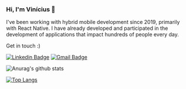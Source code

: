 ### Hi, I'm Vinícius 👋

I've been working with hybrid mobile development since 2019, primarily with React Native. I have already developed and participated in the development of applications that impact hundreds of people every day.

Get in touch :)

[![Linkedin Badge](https://img.shields.io/badge/-LinkedIn-blue?style=flat-square&logo=Linkedin&logoColor=white&link=https://www.linkedin.com/in/viniciusmoreeira/)](https://www.linkedin.com/in/viniciusmoreeira/)
[![Gmail Badge](https://img.shields.io/badge/-Gmail-c14438?style=flat-square&logo=Gmail&logoColor=white&link=mailto:viniciusmoreeira@icloud.com)](mailto:viniciusmoreeira@icloud.com)

![Anurag's github stats](https://github-readme-stats.vercel.app/api?username=viniciusmoreeira&show_icons=true&theme=dark&hide=contribs,prs)

[![Top Langs](https://github-readme-stats.vercel.app/api/top-langs?username=viniciusmoreeira&theme=dark&layout=compact)](https://github.com/nathyts/github-readme-stats)
